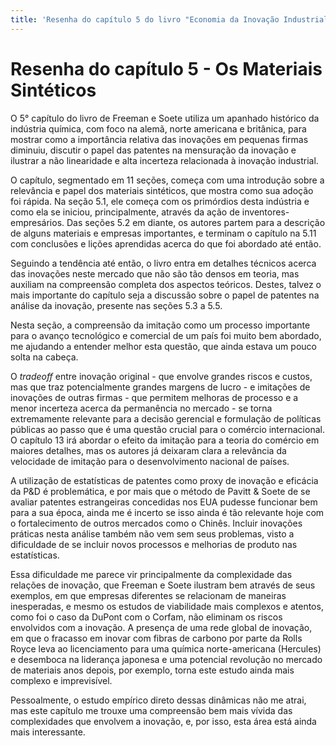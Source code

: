 ```yaml
---
title: 'Resenha do capítulo 5 do livro "Economia da Inovação Industrial"'
---
```


# Resenha do capítulo 5 - Os Materiais Sintéticos

O 5° capítulo do livro de Freeman e Soete utiliza um apanhado histórico da indústria química, com foco na alemã, norte americana e britânica, para mostrar como a importância relativa das inovações em pequenas firmas diminuiu, discutir o papel das patentes na mensuração da inovação e ilustrar a não linearidade e alta incerteza relacionada à inovação industrial.

O capítulo, segmentado em 11 seções, começa com uma introdução sobre a relevância e papel dos materiais sintéticos, que mostra como sua adoção foi rápida. Na seção 5.1, ele começa com os primórdios desta indústria e como ela se iniciou, principalmente, através da ação de inventores-empresários. Das seções 5.2 em diante, os autores partem para a descrição de alguns materiais e empresas importantes, e terminam o capítulo na 5.11 com conclusões e lições aprendidas acerca do que foi abordado até então.

Seguindo a tendência até então, o livro entra em detalhes técnicos acerca das inovações neste mercado que não são tão densos em teoria, mas auxiliam na compreensão completa dos aspectos teóricos. Destes, talvez o mais importante do capítulo seja a discussão sobre o papel de patentes na análise da inovação, presente nas seções 5.3 a 5.5.

Nesta seção, a compreensão da imitação como um processo importante para o avanço tecnológico e comercial de um país foi muito bem abordado, me ajudando a entender melhor esta questão, que ainda estava um pouco solta na cabeça.

O _tradeoff_ entre inovação original - que envolve grandes riscos e custos, mas que traz potencialmente grandes margens de lucro - e imitações de inovações de outras firmas - que permitem melhoras de processo e a menor incerteza acerca da permanência no mercado - se torna extremamente relevante para a decisão gerencial e formulação de políticas públicas ao passo que é uma questão crucial para o comércio internacional. O capítulo 13 irá abordar o efeito da imitação para a teoria do comércio em maiores detalhes, mas os autores já deixaram clara a relevância da velocidade de imitação para o desenvolvimento nacional de países.

A utilização de estatísticas de patentes como proxy de inovação e eficácia da P&D é problemática, e por mais que o método de Pavitt & Soete de se avaliar patentes estrangeiras concedidas nos EUA pudesse funcionar bem para a sua época, ainda me é incerto se isso ainda é tão relevante hoje com o fortalecimento de outros mercados como o Chinês. Incluir inovações práticas nesta análise também não vem sem seus problemas, visto a dificuldade de se incluir novos processos e melhorias de produto nas estatísticas.

Essa dificuldade me parece vir principalmente da complexidade das relações de inovação, que Freeman e Soete ilustram bem através de seus exemplos, em que empresas diferentes se relacionam de maneiras inesperadas, e mesmo os estudos de viabilidade mais complexos e atentos, como foi o caso da DuPont com o Corfam, não eliminam os riscos envolvidos com a inovação. A presença de uma rede global de inovação, em que o fracasso em inovar com fibras de carbono por parte da Rolls Royce leva ao licenciamento para uma química norte-americana (Hercules) e desemboca na liderança japonesa e uma potencial revolução no mercado de materiais anos depois, por exemplo, torna este estudo ainda mais complexo e imprevisível.

Pessoalmente, o estudo empírico direto dessas dinâmicas não me atrai, mas este capítulo me trouxe uma compreensão bem mais vívida das complexidades que envolvem a inovação, e, por isso, esta área está ainda mais interessante.